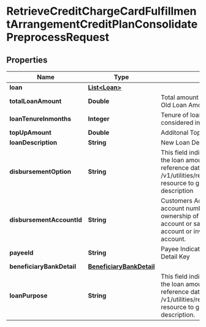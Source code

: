 # RetrieveCreditChargeCardFulfillmentArrangementCreditPlanConsolidatePreprocessRequest

## Properties
Name | Type | Description | Notes
------------ | ------------- | ------------- | -------------
**loan** | [**List&lt;Loan&gt;**](Loan.md) |  |  [optional]
**totalLoanAmount** | **Double** | Total amount borrowed by customer as Loan ie., Old Loan Amount+Top up Amount. | 
**loanTenureInmonths** | **Integer** | Tenure of loan against credit card. It is considered in terms of number of months. | 
**topUpAmount** | **Double** | Additonal Topup Amount | 
**loanDescription** | **String** | New Loan Description | 
**disbursementOption** | **String** | This field indicates the options/mode in which the loan amount will be disbursed. This is a reference data field. Please use /v1/utilities/referenceData/{disbursementOption} resource to get valid value of this field with description | 
**disbursementAccountId** | **String** | Customers Account Number with the Bank.   An account number is the primary identifier for ownership of an account, whether a checking account or savings account or credit card account or investment account, or a loan account. |  [optional]
**payeeId** | **String** | Payee Indicator to be mapped against Payee Detail Key |  [optional]
**beneficiaryBankDetail** | [**BeneficiaryBankDetail**](BeneficiaryBankDetail.md) |  |  [optional]
**loanPurpose** | **String** | This field indicates the options/mode in which the loan amount will be disbursed. This is a reference data field. Please use /v1/utilities/referenceData/{loanPurpose} resource to get valid value of this field with description. |  [optional]
